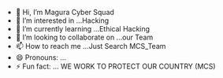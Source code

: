 - 👋 Hi, I’m Magura Cyber Squad
- 👀 I’m interested in ...Hacking
- 🌱 I’m currently learning ...Ethical Hacking
- 💞️ I’m looking to collaborate on ...our Team
- 📫 How to reach me ...Just Search MCS_Team
- 😄 Pronouns: ...
- ⚡ Fun fact: ...
WE WORK TO PROTECT OUR COUNTRY (MCS)
<!---
mcsteamtermux/mcsteamtermux is a ✨ special ✨ repository because its `README.md` (this file) appears on your GitHub profile.
You can click the Preview link to take a look at your changes.
--->
